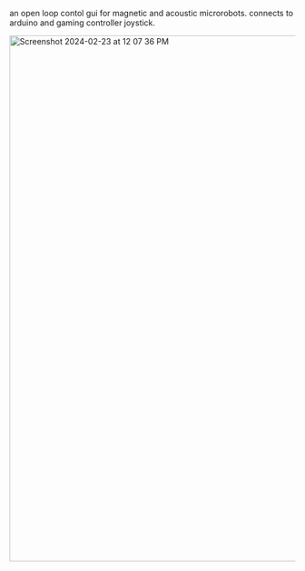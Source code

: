 an open loop contol gui for magnetic and acoustic microrobots. connects to arduino and gaming controller joystick.

<img width="927" alt="Screenshot 2024-02-23 at 12 07 36 PM" src="https://github.com/MaxSokolich/OpenLoopControlGUI/assets/50302377/4689adbc-8536-42c5-a64b-178449c95d74">
